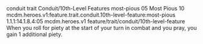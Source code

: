 <ability>
  <metadata>
    <class>conduit</class>
    <feature_type>trait</feature_type>
    <file_dpath>Conduit/10th-Level Features</file_dpath>
    <item_id>most-pious</item_id>
    <item_index>05</item_index>
    <item_name>Most Pious</item_name>
    <level>10</level>
    <scc>mcdm.heroes.v1:feature.trait.conduit.10th-level-feature:most-pious</scc>
    <scdc>1.1.1:14.1.8.4:05</scdc>
    <source>mcdm.heroes.v1</source>
    <type>feature/trait/conduit/10th-level-feature</type>
  </metadata>
  <effects>
    <effect type="mundane">When you roll for piety at the start of your turn in combat and you pray, you gain 1 additional piety.</effect>
  </effects>
</ability>
